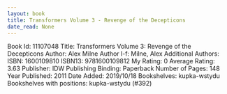 ```yaml
---
layout: book
title: Transformers Volume 3 - Revenge of the Decepticons
date_read: None
---
```


Book Id: 11107048
Title: Transformers Volume 3: Revenge of the Decepticons
Author: Alex Milne
Author l-f: Milne, Alex
Additional Authors: 
ISBN: 1600109810
ISBN13: 9781600109812
My Rating: 0
Average Rating: 3.63
Publisher: IDW Publishing
Binding: Paperback
Number of Pages: 148
Year Published: 2011
Date Added: 2019/10/18
Bookshelves: kupka-wstydu
Bookshelves with positions: kupka-wstydu (#392)

